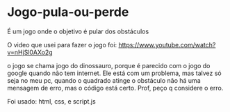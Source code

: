 # Jogo-pula-ou-perde
É um jogo onde o objetivo é pular dos obstáculos

O video que usei para fazer o jogo foi:
https://www.youtube.com/watch?v=nHjSl0AXo2g

o jogo se chama jogo do dinossauro, porque é parecido com o jogo do google quando não tem internet.
Ele está com um problema, mas talvez só seja no meu pc, quando o quadrado atinge o obstáculo não há uma mensagem de erro, mas o código está certo. Prof, peço q considere o erro.

Foi usado: html, css, e script.js
